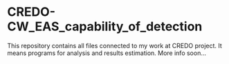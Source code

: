 # CREDO-CW_EAS_capability_of_detection
This repository contains all files connected to my work at CREDO project. It means programs for analysis and results estimation. More info soon...
